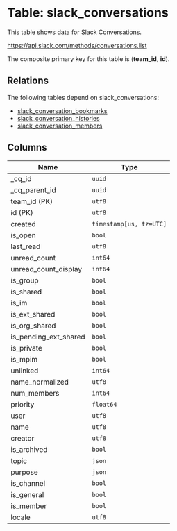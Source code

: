 # Table: slack_conversations

This table shows data for Slack Conversations.

https://api.slack.com/methods/conversations.list

The composite primary key for this table is (**team_id**, **id**).

## Relations

The following tables depend on slack_conversations:
  - [slack_conversation_bookmarks](slack_conversation_bookmarks)
  - [slack_conversation_histories](slack_conversation_histories)
  - [slack_conversation_members](slack_conversation_members)

## Columns

| Name          | Type          |
| ------------- | ------------- |
|_cq_id|`uuid`|
|_cq_parent_id|`uuid`|
|team_id (PK)|`utf8`|
|id (PK)|`utf8`|
|created|`timestamp[us, tz=UTC]`|
|is_open|`bool`|
|last_read|`utf8`|
|unread_count|`int64`|
|unread_count_display|`int64`|
|is_group|`bool`|
|is_shared|`bool`|
|is_im|`bool`|
|is_ext_shared|`bool`|
|is_org_shared|`bool`|
|is_pending_ext_shared|`bool`|
|is_private|`bool`|
|is_mpim|`bool`|
|unlinked|`int64`|
|name_normalized|`utf8`|
|num_members|`int64`|
|priority|`float64`|
|user|`utf8`|
|name|`utf8`|
|creator|`utf8`|
|is_archived|`bool`|
|topic|`json`|
|purpose|`json`|
|is_channel|`bool`|
|is_general|`bool`|
|is_member|`bool`|
|locale|`utf8`|